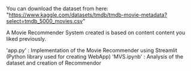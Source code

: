 
You can download the dataset from here: "https://www.kaggle.com/datasets/tmdb/tmdb-movie-metadata?select=tmdb_5000_movies.csv"

A Movie Recommender System created is based on content content you liked previously.

'app.py' : Implementation of the Movie Recommender using Streamlit (Python library used for creating WebApp) 'MVS.ipynb' : Analysis of the dataset and creation of Recommendor
